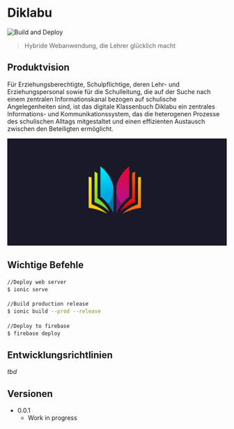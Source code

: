 # Diklabu

![Build and Deploy](https://github.com/jamaty/diklabu/workflows/Build%20and%20Deploy/badge.svg)

> Hybride Webanwendung, die Lehrer glücklich macht

## Produktvision

Für Erziehungsberechtigte, Schulpflichtige, deren Lehr- und Erziehungspersonal sowie für die Schulleitung, die auf der Suche nach einem zentralen Informationskanal bezogen auf schulische Angelegenheiten sind, ist das digitale Klassenbuch Diklabu ein zentrales Informations- und Kommunikationssystem, das die heterogenen Prozesse des schulischen Alltags mitgestaltet und einen effizienten Austausch zwischen den Beteiligten ermöglicht.

![Splash Image](resources/teaser.png)

## Wichtige Befehle

```sh
//Deploy web server
$ ionic serve

//Build production release
$ ionic build --prod --release

//Deploy to firebase
$ firebase deploy
```

## Entwicklungsrichtlinien

_tbd_

## Versionen

- 0.0.1
  - Work in progress
